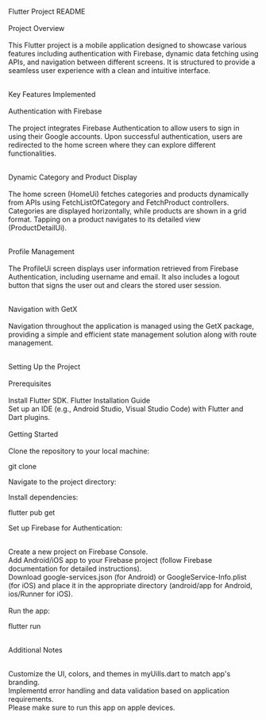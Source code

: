 Flutter Project README<br><br>
Project Overview<br><br>
This Flutter project is a mobile application designed to showcase various features including authentication with Firebase, dynamic data fetching using APIs, and navigation between different screens. It is structured to provide a seamless user experience with a clean and intuitive interface.<br><br>

Key Features Implemented<br><br>
Authentication with Firebase<br><br>
The project integrates Firebase Authentication to allow users to sign in using their Google accounts. Upon successful authentication, users are redirected to the home screen where they can explore different functionalities.<br><br>

Dynamic Category and Product Display<br><br>
The home screen (HomeUi) fetches categories and products dynamically from APIs using FetchListOfCategory and FetchProduct controllers. Categories are displayed horizontally, while products are shown in a grid format. Tapping on a product navigates to its detailed view (ProductDetailUi).<br><br>

Profile Management<br><br>
The ProfileUi screen displays user information retrieved from Firebase Authentication, including username and email. It also includes a logout button that signs the user out and clears the stored user session.<br><br>

Navigation with GetX<br><br>
Navigation throughout the application is managed using the GetX package, providing a simple and efficient state management solution along with route management.<br><br>

Setting Up the Project<br><br>
Prerequisites<br><br>
Install Flutter SDK. Flutter Installation Guide<br>
Set up an IDE (e.g., Android Studio, Visual Studio Code) with Flutter and Dart plugins.<br><br>
Getting Started<br><br>
Clone the repository to your local machine:<br>

git clone <repository-url><br>

Navigate to the project directory:<br>

Install dependencies:<br>

flutter pub get<br>

Set up Firebase for Authentication:<br><br>

Create a new project on Firebase Console.<br>
Add Android/iOS app to your Firebase project (follow Firebase documentation for detailed instructions).<br>
Download google-services.json (for Android) or GoogleService-Info.plist (for iOS) and place it in the appropriate directory (android/app for Android, ios/Runner for iOS).<br><br>
Run the app:<br>

flutter run<br><br>


Additional Notes<br><br>

Customize the UI, colors, and themes in myUills.dart to match app's branding.<br>
Implementd error handling and data validation based on application requirements.<br>
Please make sure to run this app on apple devices.<br>

